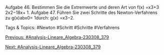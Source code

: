 Aufgabe 46. Bestimmen Sie die Extremwerte und deren Art von
f(x) =x3+3
2x2−18x+ 1.
Aufgabe 47. Führen Sie zwei Schritte des Newton-Verfahrens zu g(x)abx0= 1durch:
g(x) =x3−2.

   Tags & Topics:
   #Newton
   #Schritt
   #Schritte
   #Verfahrens

[Previous: #Analysis-Lineare_Algebra-230308_379](Analysis-Lineare_Algebra-230308_379.md)

[Next: #Analysis-Lineare_Algebra-230308_379](Analysis-Lineare_Algebra-230308_379.md)